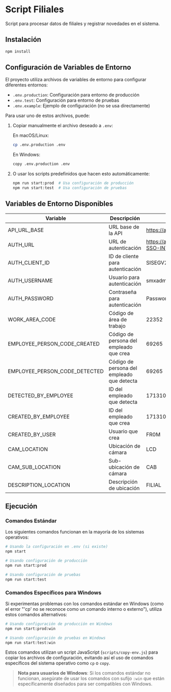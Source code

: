 # Script Filiales

Script para procesar datos de filiales y registrar novedades en el sistema.

## Instalación

```bash
npm install
```

## Configuración de Variables de Entorno

El proyecto utiliza archivos de variables de entorno para configurar diferentes entornos:

- `.env.production`: Configuración para entorno de producción
- `.env.test`: Configuración para entorno de pruebas
- `.env.example`: Ejemplo de configuración (no se usa directamente)

Para usar uno de estos archivos, puede:

1. Copiar manualmente el archivo deseado a `.env`:
   
   En macOS/Linux:
   ```bash
   cp .env.production .env
   ```
   
   En Windows:
   ```bash
   copy .env.production .env
   ```

2. O usar los scripts predefinidos que hacen esto automáticamente:
   ```bash
   npm run start:prod  # Usa configuración de producción
   npm run start:test  # Usa configuración de pruebas
   ```

## Variables de Entorno Disponibles

| Variable | Descripción | Valor por defecto |
|----------|-------------|-------------------|
| API_URL_BASE | URL base de la API | https://aplpre.favorita.ec |
| AUTH_URL | URL de autenticación | https://aplpre.favorita.ec/auth/realms/CFAVORITA-SSO-INTRANET/protocol/openid-connect/token |
| AUTH_CLIENT_ID | ID de cliente para autenticación | SISEGV2-WEB |
| AUTH_USERNAME | Usuario para autenticación | smxadmin |
| AUTH_PASSWORD | Contraseña para autenticación | Password01. |
| WORK_AREA_CODE | Código de área de trabajo | 22352 |
| EMPLOYEE_PERSON_CODE_CREATED | Código de persona del empleado que crea | 69265 |
| EMPLOYEE_PERSON_CODE_DETECTED | Código de persona del empleado que detecta | 69265 |
| DETECTED_BY_EMPLOYEE | ID del empleado que detecta | 1713109047 |
| CREATED_BY_EMPLOYEE | ID del empleado que crea | 1713109047 |
| CREATED_BY_USER | Usuario que crea | FR0M |
| CAM_LOCATION | Ubicación de cámara | LCD |
| CAM_SUB_LOCATION | Sub-ubicación de cámara | CAB |
| DESCRIPTION_LOCATION | Descripción de ubicación | FILIAL |

## Ejecución

### Comandos Estándar

Los siguientes comandos funcionan en la mayoría de los sistemas operativos:

```bash
# Usando la configuración en .env (si existe)
npm start

# Usando configuración de producción
npm run start:prod

# Usando configuración de pruebas
npm run start:test
```

### Comandos Específicos para Windows

Si experimentas problemas con los comandos estándar en Windows (como el error "'cp' no se reconoce como un comando interno o externo"), utiliza estos comandos alternativos:

```bash
# Usando configuración de producción en Windows
npm run start:prod:win

# Usando configuración de pruebas en Windows
npm run start:test:win
```

Estos comandos utilizan un script JavaScript (`scripts/copy-env.js`) para copiar los archivos de configuración, evitando así el uso de comandos específicos del sistema operativo como `cp` o `copy`.

> **Nota para usuarios de Windows**: Si los comandos estándar no funcionan, asegúrate de usar los comandos con sufijo `:win` que están específicamente diseñados para ser compatibles con Windows.